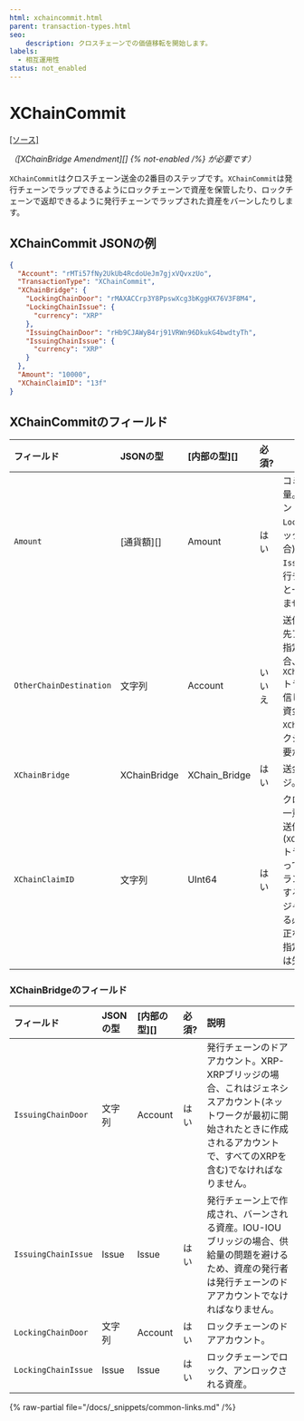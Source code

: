 ```yaml
---
html: xchaincommit.html 
parent: transaction-types.html
seo:
    description: クロスチェーンでの価値移転を開始します。
labels:
  - 相互運用性
status: not_enabled
---
```

# XChainCommit
[[ソース]](https://github.com/XRPLF/rippled/blob/1e01cd34f7a216092ed779f291b43324c167167a/src/xrpld/app/tx/detail/XChainBridge.h#L109-L129 "ソース")

_（[XChainBridge Amendment][] {% not-enabled /%} が必要です）_

`XChainCommit`はクロスチェーン送金の2番目のステップです。`XChainCommit`は発行チェーンでラップできるようにロックチェーンで資産を保管したり、ロックチェーンで返却できるように発行チェーンでラップされた資産をバーンしたりします。


## XChainCommit JSONの例

```json
{
  "Account": "rMTi57fNy2UkUb4RcdoUeJm7gjxVQvxzUo",
  "TransactionType": "XChainCommit",
  "XChainBridge": {
    "LockingChainDoor": "rMAXACCrp3Y8PpswXcg3bKggHX76V3F8M4",
    "LockingChainIssue": {
      "currency": "XRP"
    },
    "IssuingChainDoor": "rHb9CJAWyB4rj91VRWn96DkukG4bwdtyTh",
    "IssuingChainIssue": {
      "currency": "XRP"
    }
  },
  "Amount": "10000",
  "XChainClaimID": "13f"
}
```


## XChainCommitのフィールド

| フィールド                | JSONの型     | [内部の型][]    | 必須? | 説明 |
|:------------------------|:-------------|:--------------|:------|-----|
| `Amount`                | [通貨額][]    | Amount        | はい  | コミットする資産と数量。これはドアアカウントの`LockingChainIssue`(ロックチェーン上の場合)または`IssuingChainIssue`(発行チェーン上の場合)と一致しなければなりません。 |
| `OtherChainDestination` | 文字列        | Account       | いいえ | 送信先チェーンの送信先アカウント。これが指定されていない場合、`XChainCreateClaimID`トランザクションを送信したアカウントは、資金を請求するために`XChainClaim`トランザクションを送信する必要があります。 |
| `XChainBridge`          | XChainBridge | XChain_Bridge | はい  | 送金に使用するブリッジ。 |
| `XChainClaimID`         | 文字列        | UInt64        | はい  | クロスチェーン送金の一意な整数ID。これは送信先のチェーンで(`XChainCreateClaimID`トランザクションによって)取得し、このトランザクションを送信する前に検証済みのレジャーからチェックする必要があります。不正なシーケンス番号が指定された場合、資金は失われます。 |


### XChainBridgeのフィールド

| フィールド            | JSONの型 | [内部の型][] | 必須? | 説明 |
|:--------------------|:---------|:-----------|:------|:----|
| `IssuingChainDoor`  | 文字列    | Account    | はい  | 発行チェーンのドアアカウント。XRP-XRPブリッジの場合、これはジェネシスアカウント(ネットワークが最初に開始されたときに作成されるアカウントで、すべてのXRPを含む)でなければなりません。 |
| `IssuingChainIssue` | Issue    | Issue      | はい  | 発行チェーン上で作成され、バーンされる資産。IOU-IOUブリッジの場合、供給量の問題を避けるため、資産の発行者は発行チェーンのドアアカウントでなければなりません。 |
| `LockingChainDoor`  | 文字列    | Account    | はい  | ロックチェーンのドアアカウント。 |
| `LockingChainIssue` | Issue    | Issue      | はい  | ロックチェーンでロック、アンロックされる資産。 |

{% raw-partial file="/docs/_snippets/common-links.md" /%}
